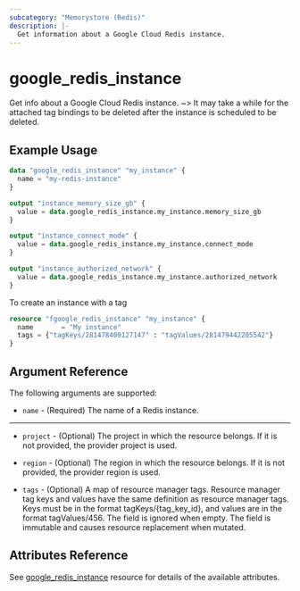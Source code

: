 ```yaml
---
subcategory: "Memorystore (Redis)"
description: |-
  Get information about a Google Cloud Redis instance.
---
```


# google_redis_instance

Get info about a Google Cloud Redis instance.
~> It may take a while for the attached tag bindings to be deleted after the instance is scheduled to be deleted.

## Example Usage

```tf
data "google_redis_instance" "my_instance" {
  name = "my-redis-instance"
}

output "instance_memory_size_gb" {
  value = data.google_redis_instance.my_instance.memory_size_gb
}

output "instance_connect_mode" {
  value = data.google_redis_instance.my_instance.connect_mode
}

output "instance_authorized_network" {
  value = data.google_redis_instance.my_instance.authorized_network
}
```
To create an instance with a tag

```tf
resource "fgoogle_redis_instance" "my_instance" {
  name       = "My instance"
  tags = {"tagKeys/281478409127147" : "tagValues/281479442205542"}
}
```
## Argument Reference

The following arguments are supported:

* `name` - (Required) The name of a Redis instance.

- - -

* `project` - (Optional) The project in which the resource belongs. If it
    is not provided, the provider project is used.

* `region` - (Optional) The region in which the resource belongs. If it
    is not provided, the provider region is used.
    
* `tags` - (Optional) A map of resource manager tags. Resource manager tag keys and values have the same definition as resource manager tags. Keys must be in the format tagKeys/{tag_key_id}, and values are in the format tagValues/456. The field is ignored when empty. The field is immutable and causes resource replacement when mutated.

## Attributes Reference

See [google_redis_instance](https://registry.terraform.io/providers/hashicorp/google/latest/docs/resources/redis_instance) resource for details of the available attributes.
